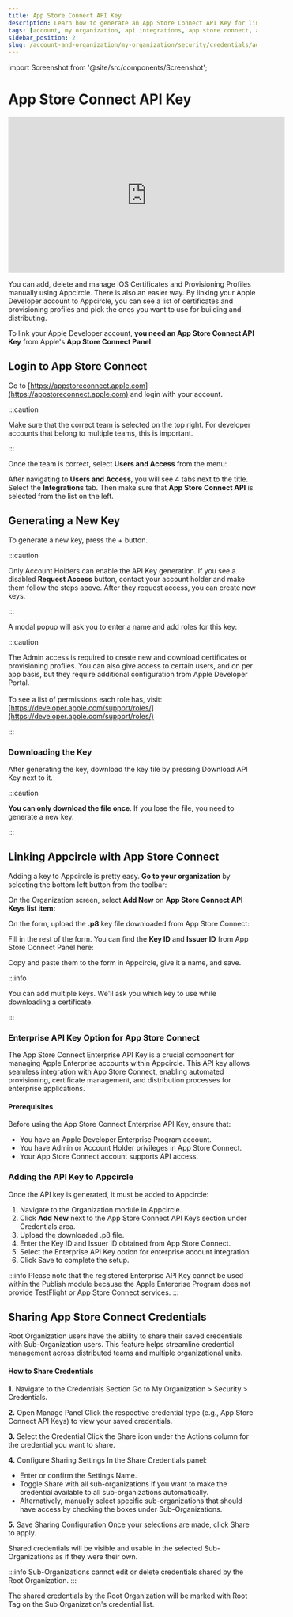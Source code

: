 ```yaml
---
title: App Store Connect API Key
description: Learn how to generate an App Store Connect API Key for linking your Apple Developer account to Appcircle
tags: [account, my organization, api integrations, app store connect, app store connect api key]
sidebar_position: 2
slug: /account-and-organization/my-organization/security/credentials/adding-an-app-store-connect-api-key
---
```


import Screenshot from '@site/src/components/Screenshot';

# App Store Connect API Key

<iframe width="560" height="315" src="https://www.youtube.com/embed/A0OgvrX5L-U" title="YouTube video player" frameborder="0" allow="accelerometer; autoplay; clipboard-write; encrypted-media; gyroscope; picture-in-picture" allowfullscreen></iframe>

You can add, delete and manage iOS Certificates and Provisioning Profiles manually using Appcircle. There is also an easier way. By linking your Apple Developer account to Appcircle, you can see a list of certificates and provisioning profiles and pick the ones you want to use for building and distributing.

To link your Apple Developer account, **you need an App Store Connect API Key** from Apple's **App Store Connect Panel**.

## Login to App Store Connect

Go to [https://appstoreconnect.apple.com](https://appstoreconnect.apple.com) and login with your account.

<Screenshot url='https://cdn.appcircle.io/docs/assets/app-store-connect-logged-in-low (1).jpg' />

:::caution

Make sure that the correct team is selected on the top right. For developer accounts that belong to multiple teams, this is important.

:::

Once the team is correct, select **Users and Access** from the menu:

<Screenshot url='https://cdn.appcircle.io/docs/assets/app-store-connect-logged-in-selected-low (1).jpg' />

After navigating to **Users and Access**, you will see 4 tabs next to the title. Select the **Integrations** tab. Then make sure that **App Store Connect API** is selected from the list on the left.

<Screenshot url='https://cdn.appcircle.io/docs/assets/BE5630-AppStoreConnect-keys.png' />

## Generating a New Key

To generate a new key, press the + button.

:::caution

Only Account Holders can enable the API Key generation. If you see a disabled **Request Access** button, contact your account holder and make them follow the steps above. After they request access, you can create new keys.

:::

<Screenshot url='https://cdn.appcircle.io/docs/assets/api-keys-add-new-low (1).jpg' />

A modal popup will ask you to enter a name and add roles for this key:

<Screenshot url='https://cdn.appcircle.io/docs/assets/api-keys-new-modal-low.jpg' />

:::caution

The Admin access is required to create new and download certificates or provisioning profiles. You can also give access to certain users, and on per app basis, but they require additional configuration from Apple Developer Portal.\
\
To see a list of permissions each role has, visit: [https://developer.apple.com/support/roles/](https://developer.apple.com/support/roles/)

:::

### Downloading the Key

After generating the key, download the key file by pressing Download API Key next to it.

<Screenshot url='https://cdn.appcircle.io/docs/assets/download-api-key-low (2).jpg' />

:::caution

**You can only download the file once**. If you lose the file, you need to generate a new key.

:::

## Linking Appcircle with App Store Connect

Adding a key to Appcircle is pretty easy. **Go to your organization** by selecting the bottom left button from the toolbar:

<Screenshot url='https://cdn.appcircle.io/docs/assets/FE1719-ss1.png' />

On the Organization screen, select **Add New** on **App Store Connect API Keys **list item**:**

<Screenshot url='https://cdn.appcircle.io/docs/assets/BE5765-api1.png' />

On the form, upload the **.p8** key file downloaded from App Store Connect:

<Screenshot url='https://cdn.appcircle.io/docs/assets/BE5765-api2.png' />

Fill in the rest of the form. You can find the **Key ID** and **Issuer ID** from App Store Connect Panel here:

<Screenshot url='https://cdn.appcircle.io/docs/assets/keyid-issuerid-low (1).jpg' />

Copy and paste them to the form in Appcircle, give it a name, and save.

:::info

You can add multiple keys. We'll ask you which key to use while downloading a certificate.

:::

### Enterprise API Key Option for App Store Connect

The App Store Connect Enterprise API Key is a crucial component for managing Apple Enterprise accounts within Appcircle. This API key allows seamless integration with App Store Connect, enabling automated provisioning, certificate management, and distribution processes for enterprise applications.

#### Prerequisites

Before using the App Store Connect Enterprise API Key, ensure that:
- You have an Apple Developer Enterprise Program account.
- You have Admin or Account Holder privileges in App Store Connect.
- Your App Store Connect account supports API access.

<Screenshot url='https://cdn.appcircle.io/docs/assets/BE5765-api3.png' />

### Adding the API Key to Appcircle

Once the API key is generated, it must be added to Appcircle:

1.	Navigate to the Organization module in Appcircle.
2.	Click **Add New** next to the App Store Connect API Keys section under Credentials area.
3.	Upload the downloaded .p8 file.
4.	Enter the Key ID and Issuer ID obtained from App Store Connect.
5.	Select the Enterprise API Key option for enterprise account integration.
6.	Click Save to complete the setup.

:::info
Please note that the registered Enterprise API Key cannot be used within the Publish module because the Apple Enterprise Program does not provide TestFlight or App Store Connect services.
:::

## Sharing App Store Connect Credentials

Root Organization users have the ability to share their saved credentials with Sub-Organization users. This feature helps streamline credential management across distributed teams and multiple organizational units.

#### How to Share Credentials

<Screenshot url='https://cdn.appcircle.io/docs/assets/FE1719-ss2.png' />

**1.**	Navigate to the Credentials Section
Go to My Organization > Security > Credentials.

**2.** Open Manage Panel
Click the respective credential type (e.g., App Store Connect API Keys) to view your saved credentials.

**3.** Select the Credential
Click the Share icon under the Actions column for the credential you want to share.

**4.** Configure Sharing Settings
In the Share Credentials panel:
- Enter or confirm the Settings Name.
- Toggle Share with all sub-organizations if you want to make the credential available to all sub-organizations automatically.
- Alternatively, manually select specific sub-organizations that should have access by checking the boxes under Sub-Organizations.

**5.** Save Sharing Configuration
Once your selections are made, click Share to apply.

<Screenshot url='https://cdn.appcircle.io/docs/assets/FE1719-ss3.png' />

Shared credentials will be visible and usable in the selected Sub-Organizations as if they were their own.

:::info
Sub-Organizations cannot edit or delete credentials shared by the Root Organization.
:::

The shared credentials by the Root Organization will be marked with Root Tag on the Sub Organization's credential list. 